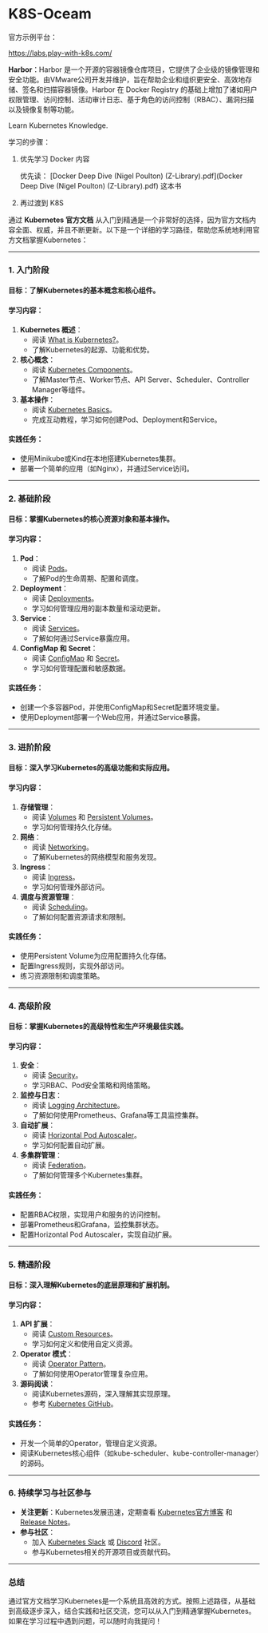 # K8S-Oceam

官方示例平台：

https://labs.play-with-k8s.com/



**Harbor**：Harbor 是一个开源的容器镜像仓库项目，它提供了企业级的镜像管理和安全功能。由VMware公司开发并维护，旨在帮助企业和组织更安全、高效地存储、签名和扫描容器镜像。Harbor 在 Docker Registry 的基础上增加了诸如用户权限管理、访问控制、活动审计日志、基于角色的访问控制（RBAC）、漏洞扫描以及镜像复制等功能。



Learn Kubernetes Knowledge.



学习的步骤：

1. 优先学习 Docker 内容

   优先读： [Docker Deep Dive (Nigel Poulton) (Z-Library).pdf](Docker Deep Dive (Nigel Poulton) (Z-Library).pdf)  这本书

2. 再过渡到 K8S





通过 **Kubernetes 官方文档** 从入门到精通是一个非常好的选择，因为官方文档内容全面、权威，并且不断更新。以下是一个详细的学习路径，帮助您系统地利用官方文档掌握Kubernetes：

------

### **1. 入门阶段**

#### **目标**：了解Kubernetes的基本概念和核心组件。

#### **学习内容**：

1. **Kubernetes 概述**：
   - 阅读 [What is Kubernetes?](https://kubernetes.io/docs/concepts/overview/what-is-kubernetes/)。
   - 了解Kubernetes的起源、功能和优势。
2. **核心概念**：
   - 阅读 [Kubernetes Components](https://kubernetes.io/docs/concepts/overview/components/)。
   - 了解Master节点、Worker节点、API Server、Scheduler、Controller Manager等组件。
3. **基本操作**：
   - 阅读 [Kubernetes Basics](https://kubernetes.io/docs/tutorials/kubernetes-basics/)。
   - 完成互动教程，学习如何创建Pod、Deployment和Service。

#### **实践任务**：

- 使用Minikube或Kind在本地搭建Kubernetes集群。
- 部署一个简单的应用（如Nginx），并通过Service访问。

------

### **2. 基础阶段**

#### **目标**：掌握Kubernetes的核心资源对象和基本操作。

#### **学习内容**：

1. **Pod**：
   - 阅读 [Pods](https://kubernetes.io/docs/concepts/workloads/pods/)。
   - 了解Pod的生命周期、配置和调度。
2. **Deployment**：
   - 阅读 [Deployments](https://kubernetes.io/docs/concepts/workloads/controllers/deployment/)。
   - 学习如何管理应用的副本数量和滚动更新。
3. **Service**：
   - 阅读 [Services](https://kubernetes.io/docs/concepts/services-networking/service/)。
   - 了解如何通过Service暴露应用。
4. **ConfigMap 和 Secret**：
   - 阅读 [ConfigMap](https://kubernetes.io/docs/concepts/configuration/configmap/) 和 [Secret](https://kubernetes.io/docs/concepts/configuration/secret/)。
   - 学习如何管理配置和敏感数据。

#### **实践任务**：

- 创建一个多容器Pod，并使用ConfigMap和Secret配置环境变量。
- 使用Deployment部署一个Web应用，并通过Service暴露。

------

### **3. 进阶阶段**

#### **目标**：深入学习Kubernetes的高级功能和实际应用。

#### **学习内容**：

1. **存储管理**：
   - 阅读 [Volumes](https://kubernetes.io/docs/concepts/storage/volumes/) 和 [Persistent Volumes](https://kubernetes.io/docs/concepts/storage/persistent-volumes/)。
   - 学习如何管理持久化存储。
2. **网络**：
   - 阅读 [Networking](https://kubernetes.io/docs/concepts/cluster-administration/networking/)。
   - 了解Kubernetes的网络模型和服务发现。
3. **Ingress**：
   - 阅读 [Ingress](https://kubernetes.io/docs/concepts/services-networking/ingress/)。
   - 学习如何管理外部访问。
4. **调度与资源管理**：
   - 阅读 [Scheduling](https://kubernetes.io/docs/concepts/scheduling-eviction/)。
   - 了解如何配置资源请求和限制。

#### **实践任务**：

- 使用Persistent Volume为应用配置持久化存储。
- 配置Ingress规则，实现外部访问。
- 练习资源限制和调度策略。

------

### **4. 高级阶段**

#### **目标**：掌握Kubernetes的高级特性和生产环境最佳实践。

#### **学习内容**：

1. **安全**：
   - 阅读 [Security](https://kubernetes.io/docs/concepts/security/)。
   - 学习RBAC、Pod安全策略和网络策略。
2. **监控与日志**：
   - 阅读 [Logging Architecture](https://kubernetes.io/docs/concepts/cluster-administration/logging/)。
   - 了解如何使用Prometheus、Grafana等工具监控集群。
3. **自动扩展**：
   - 阅读 [Horizontal Pod Autoscaler](https://kubernetes.io/docs/tasks/run-application/horizontal-pod-autoscale/)。
   - 学习如何配置自动扩展。
4. **多集群管理**：
   - 阅读 [Federation](https://kubernetes.io/docs/concepts/cluster-administration/federation/)。
   - 了解如何管理多个Kubernetes集群。

#### **实践任务**：

- 配置RBAC权限，实现用户和服务的访问控制。
- 部署Prometheus和Grafana，监控集群状态。
- 配置Horizontal Pod Autoscaler，实现自动扩展。

------

### **5. 精通阶段**

#### **目标**：深入理解Kubernetes的底层原理和扩展机制。

#### **学习内容**：

1. **API 扩展**：
   - 阅读 [Custom Resources](https://kubernetes.io/docs/concepts/extend-kubernetes/api-extension/custom-resources/)。
   - 学习如何定义和使用自定义资源。
2. **Operator 模式**：
   - 阅读 [Operator Pattern](https://kubernetes.io/docs/concepts/extend-kubernetes/operator/)。
   - 了解如何使用Operator管理复杂应用。
3. **源码阅读**：
   - 阅读Kubernetes源码，深入理解其实现原理。
   - 参考 [Kubernetes GitHub](https://github.com/kubernetes/kubernetes)。

#### **实践任务**：

- 开发一个简单的Operator，管理自定义资源。
- 阅读Kubernetes核心组件（如kube-scheduler、kube-controller-manager）的源码。

------

### **6. 持续学习与社区参与**

- **关注更新**：Kubernetes发展迅速，定期查看 [Kubernetes官方博客](https://kubernetes.io/blog/) 和 [Release Notes](https://kubernetes.io/docs/setup/release/notes/)。
- **参与社区**：
  - 加入 [Kubernetes Slack](https://slack.k8s.io/) 或 [Discord](https://discord.gg/kubernetes) 社区。
  - 参与Kubernetes相关的开源项目或贡献代码。

------

### **总结**

通过官方文档学习Kubernetes是一个系统且高效的方式。按照上述路径，从基础到高级逐步深入，结合实践和社区交流，您可以从入门到精通掌握Kubernetes。如果在学习过程中遇到问题，可以随时向我提问！

